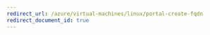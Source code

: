 ```yaml
---
redirect_url: /azure/virtual-machines/linux/portal-create-fqdn
redirect_document_id: true
---
```

